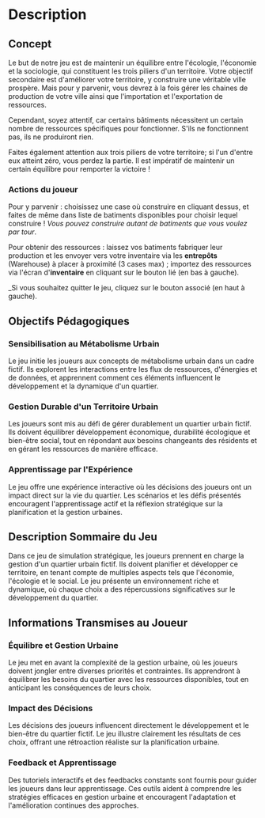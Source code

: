 
# Description

## Concept 

Le but de notre jeu est de maintenir un équilibre entre l'écologie, l'économie et la sociologie, qui constituent les trois piliers d'un territoire. Votre objectif secondaire est d'améliorer votre territoire, y construire une véritable ville prospère. Mais pour y parvenir, vous devrez à la fois gérer les chaines de production de votre ville ainsi que l'importation et l'exportation de ressources. 

Cependant, soyez attentif, car certains bâtiments nécessitent un certain nombre de ressources spécifiques pour fonctionner. S'ils ne fonctionnent pas, ils ne produiront rien.

Faites également attention aux trois piliers de votre territoire; si l'un d'entre eux atteint zéro, vous perdez la partie.
Il est impératif de maintenir un certain équilibre pour remporter la victoire !

### Actions du joueur
Pour y parvenir : choisissez une case où construire en cliquant dessus, et faites de même dans liste de batiments disponibles pour choisir lequel construire ! _Vous pouvez construire autant de batiments que vous voulez par tour_.

Pour obtenir des ressources : laissez vos batiments fabriquer leur production et les envoyer vers votre inventaire via les __entrepôts__ (Warehouse) à placer à proximité (3 cases max) ; importez des ressources via l'écran d'__inventaire__ en cliquant sur le bouton lié (en bas à gauche).

_Si vous souhaitez quitter le jeu, cliquez sur le bouton associé (en haut à gauche).


## Objectifs Pédagogiques

### Sensibilisation au Métabolisme Urbain
Le jeu initie les joueurs aux concepts de métabolisme urbain dans un cadre fictif. Ils explorent les interactions entre les flux de ressources, d'énergies et de données, et apprennent comment ces éléments influencent le développement et la dynamique d'un quartier.

### Gestion Durable d'un Territoire Urbain
Les joueurs sont mis au défi de gérer durablement un quartier urbain fictif. Ils doivent équilibrer développement économique, durabilité écologique et bien-être social, tout en répondant aux besoins changeants des résidents et en gérant les ressources de manière efficace.

### Apprentissage par l'Expérience
Le jeu offre une expérience interactive où les décisions des joueurs ont un impact direct sur la vie du quartier. Les scénarios et les défis présentés encouragent l'apprentissage actif et la réflexion stratégique sur la planification et la gestion urbaines.

## Description Sommaire du Jeu

Dans ce jeu de simulation stratégique, les joueurs prennent en charge la gestion d'un quartier urbain fictif. Ils doivent planifier et développer ce territoire, en tenant compte de multiples aspects tels que l'économie, l'écologie et le social. Le jeu présente un environnement riche et dynamique, où chaque choix a des répercussions significatives sur le développement du quartier.

## Informations Transmises au Joueur

### Équilibre et Gestion Urbaine
Le jeu met en avant la complexité de la gestion urbaine, où les joueurs doivent jongler entre diverses priorités et contraintes. Ils apprendront à équilibrer les besoins du quartier avec les ressources disponibles, tout en anticipant les conséquences de leurs choix.

### Impact des Décisions
Les décisions des joueurs influencent directement le développement et le bien-être du quartier fictif. Le jeu illustre clairement les résultats de ces choix, offrant une rétroaction réaliste sur la planification urbaine.

### Feedback et Apprentissage
Des tutoriels interactifs et des feedbacks constants sont fournis pour guider les joueurs dans leur apprentissage. Ces outils aident à comprendre les stratégies efficaces en gestion urbaine et encouragent l'adaptation et l'amélioration continues des approches.
